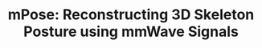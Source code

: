 ---
index: "0"
title: "mPose: Reconstructing 3D Skeleton Posture using mmWave Signals"
content: "We propose a wireless skeleton posture reconstruction system, mPose, which can continuously monitor
                    the user’s upper body skeleton (e.g., head, neck, torso, and arms) postures by using a low-cost, COTS mmWave sensor. 
                    Particularly, mPose extracts spatial features associated with the user’s body movements from sensor data. It employs a CNN
                    to derive the relationship between spatial features and skeleton coordinates captured by a camera. Extensive experiments using the TI AWR1642-ODS mmWave 
                    sensor are conducted with three participants and various postures. We show that mPose could accurately reconstruct the user’s 
                    upper skeleton postures with only 1.9° overall angular error."
---